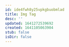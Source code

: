 ```yaml
---
id: ide4fwh8y25vpkgbuobmlad
title: Img Tag
desc: ''
updated: 1641272539692
created: 1641105063904
stub: false
isDir: false
---
```



